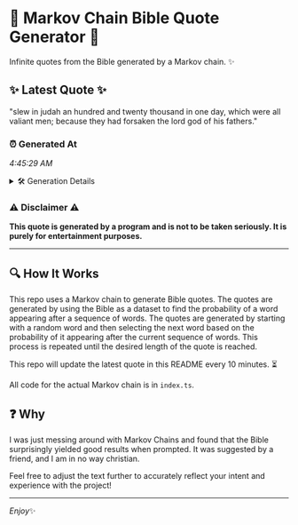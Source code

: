 # 📖 Markov Chain Bible Quote Generator 📖

Infinite quotes from the Bible generated by a Markov chain. ✨

## ✨ Latest Quote ✨
"slew in judah an hundred and twenty thousand in one day, which were all valiant men; because they had forsaken the lord god of his fathers."

### ⏰ Generated At
*4:45:29 AM*

<details>
    <summary>🛠️ Generation Details</summary>
    <p>
        <strong>🌱 Seed:</strong> slew<br>
        <strong>🔄 Iterations:</strong> 25<br>
        <strong>📜 Context History:</strong><br>[ slew ]: in<br>[ slew, in ]: judah<br>[ slew, in, judah ]: an<br>[ slew, in, judah, an ]: hundred<br>[ slew, in, judah, an, hundred ]: and<br>[ slew, in, judah, an, hundred, and ]: twenty<br>[ in, judah, an, hundred, and, twenty ]: thousand<br>[ judah, an, hundred, and, twenty, thousand ]: in<br>[ an, hundred, and, twenty, thousand, in ]: one<br>[ hundred, and, twenty, thousand, in, one ]: day,<br>[ and, twenty, thousand, in, one, day, ]: which<br>[ twenty, thousand, in, one, day,, which ]: were<br>[ thousand, in, one, day,, which, were ]: all<br>[ in, one, day,, which, were, all ]: valiant<br>[ one, day,, which, were, all, valiant ]: men;<br>[ day,, which, were, all, valiant, men; ]: because<br>[ which, were, all, valiant, men;, because ]: they<br>[ were, all, valiant, men;, because, they ]: had<br>[ all, valiant, men;, because, they, had ]: forsaken<br>[ valiant, men;, because, they, had, forsaken ]: the<br>[ men;, because, they, had, forsaken, the ]: lord<br>[ because, they, had, forsaken, the, lord ]: god<br>[ they, had, forsaken, the, lord, god ]: of<br>[ had, forsaken, the, lord, god, of ]: his<br>[ forsaken, the, lord, god, of, his ]: fathers.<br>
    </p>
</details>

### ⚠️ Disclaimer ⚠️
**This quote is generated by a program and is not to be taken seriously. It is purely for entertainment purposes.**

---

## 🔍 How It Works

This repo uses a Markov chain to generate Bible quotes. The quotes are generated by using the Bible as a dataset to find the probability of a word appearing after a sequence of words. The quotes are generated by starting with a random word and then selecting the next word based on the probability of it appearing after the current sequence of words. This process is repeated until the desired length of the quote is reached.

This repo will update the latest quote in this README every 10 minutes. ⏳

All code for the actual Markov chain is in `index.ts`.

## ❓ Why

I was just messing around with Markov Chains and found that the Bible surprisingly yielded good results when prompted. 
It was suggested by a friend, and I am in no way christian.

Feel free to adjust the text further to accurately reflect your intent and experience with the project!

---

*Enjoy*✨
